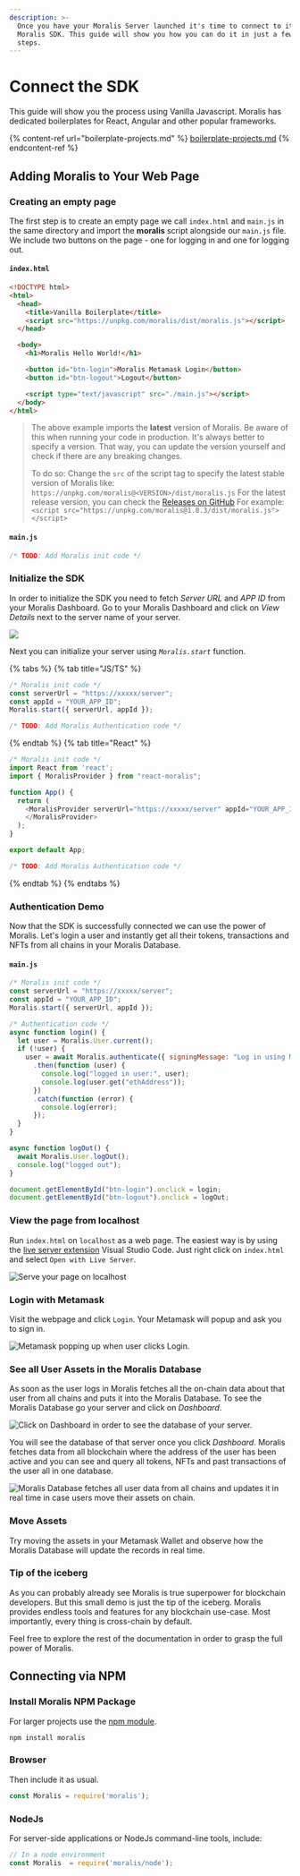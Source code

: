 ```yaml
---
description: >-
  Once you have your Moralis Server launched it's time to connect to it via the
  Moralis SDK. This guide will show you how you can do it in just a few easy
  steps.
---
```


# Connect the SDK

This guide will show you the process using Vanilla Javascript. Moralis has dedicated boilerplates for React, Angular and other popular frameworks.

{% content-ref url="boilerplate-projects.md" %}
[boilerplate-projects.md](boilerplate-projects.md)
{% endcontent-ref %}

## Adding Moralis to Your Web Page

### Creating an empty page

The first step is to create an empty page we call `index.html` and `main.js` in the same directory and import the **moralis** script alongside our `main.js` file. We include two buttons on the page - one for logging in and one for logging out.

#### **`index.html`**
```html
<!DOCTYPE html>
<html>
  <head>
    <title>Vanilla Boilerplate</title>
    <script src="https://unpkg.com/moralis/dist/moralis.js"></script>
  </head>

  <body>
    <h1>Moralis Hello World!</h1>

    <button id="btn-login">Moralis Metamask Login</button>
    <button id="btn-logout">Logout</button>

    <script type="text/javascript" src="./main.js"></script>
  </body>
</html>
```

> The above example imports the **latest** version of Moralis. Be aware of this when running your code in production. It's always better to specify a version. That way, you can update the version yourself and check if there are any breaking changes. 
> 
> To do so:
> Change the `src` of the script tag to specify the latest stable version of Moralis like:
> `https://unpkg.com/moralis@<VERSION>/dist/moralis.js`
> For the latest release version, you can check the [Releases on GitHub](https://github.com/MoralisWeb3/Moralis-JS-SDK/releases)
> For example: `<script src="https://unpkg.com/moralis@1.0.3/dist/moralis.js"></script>`
> 

#### **`main.js`**
```javascript
/* TODO: Add Moralis init code */
```

### Initialize the SDK

In order to initialize the SDK you need to fetch _Server URL_ and _APP ID_ from your Moralis Dashboard. Go to your Moralis Dashboard and click on _View Details_ next to the server name of your server.

![](<../../.gitbook/assets/Screenshot 2021-10-15 at 17.10.09.png>)

Next you can initialize your server using _`Moralis.start`_ function.

{% tabs %}
{% tab title="JS/TS" %}

```javascript
/* Moralis init code */
const serverUrl = "https://xxxxx/server";
const appId = "YOUR_APP_ID";
Moralis.start({ serverUrl, appId });

/* TODO: Add Moralis Authentication code */
```

{% endtab %}
{% tab title="React" %}
```javascript
/* Moralis init code */
import React from 'react';
import { MoralisProvider } from "react-moralis";

function App() {
  return (
    <MoralisProvider serverUrl="https://xxxxx/server" appId="YOUR_APP_ID">
    </MoralisProvider>
  );
}

export default App;

/* TODO: Add Moralis Authentication code */
```
{% endtab %}
{% endtabs %}

### Authentication Demo

Now that the SDK is successfully connected we can use the power of Moralis. Let's login a user and instantly get all their tokens, transactions and NFTs from all chains in your Moralis Database.

#### **`main.js`**
```javascript
/* Moralis init code */
const serverUrl = "https://xxxxx/server";
const appId = "YOUR_APP_ID";
Moralis.start({ serverUrl, appId });

/* Authentication code */
async function login() {
  let user = Moralis.User.current();
  if (!user) {
    user = await Moralis.authenticate({ signingMessage: "Log in using Moralis" })
      .then(function (user) {
        console.log("logged in user:", user);
        console.log(user.get("ethAddress"));
      })
      .catch(function (error) {
        console.log(error);
      });
  }
}

async function logOut() {
  await Moralis.User.logOut();
  console.log("logged out");
}

document.getElementById("btn-login").onclick = login;
document.getElementById("btn-logout").onclick = logOut;
```

### View the page from localhost

Run `index.html` on `localhost` as a web page. The easiest way is by using the [live server extension](https://marketplace.visualstudio.com/items?itemName=ritwickdey.LiveServer)  Visual Studio Code. Just right click on `index.html` and select `Open with Live Server`.

![Serve your page on localhost](<../../.gitbook/assets/Screenshot 2021-10-15 at 17.42.14.png>)

### Login with Metamask

Visit the webpage and click `Login`. Your Metamask will popup and ask you to sign in.

![Metamask popping up when user clicks Login.](<../../.gitbook/assets/Screenshot 2021-10-15 at 17.54.03.png>)

### See all User Assets in the Moralis Database

As soon as the user logs in Moralis fetches all the on-chain data about that user from all chains and puts it into the Moralis Database. To see the Moralis Database go your server and click on _Dashboard_.

![Click on Dashboard in order to see the database of your server.](<../../.gitbook/assets/Screenshot 2021-10-15 at 18.38.52.png>)

You will see the database of that server once you click _Dashboard_. Moralis fetches data from all blockchain where the address of the user has been active and you can see and query all tokens, NFTs and past transactions of the user all in one database.

![Moralis Database fetches all user data from all chains and updates it in real time in case users move their assets on chain.](<../../.gitbook/assets/Screenshot 2021-10-15 at 18.44.04 (1).png>)

### Move Assets

Try moving the assets in your Metamask Wallet and observe how the Moralis Database will update the records in real time.

### Tip of the iceberg

As you can probably already see Moralis is true superpower for blockchain developers. But this small demo is just the tip of the iceberg. Moralis provides endless tools and features for any blockchain use-case. Most importantly, every thing is cross-chain by default.



Feel free to explore the rest of the documentation in order to grasp the full power of Moralis.

## Connecting via NPM

### Install Moralis NPM Package

For larger projects use the [npm module](https://www.npmjs.com/moralis).

```
npm install moralis
```

### Browser

Then include it as usual.

```javascript
const Moralis = require('moralis');
```

### NodeJs

For server-side applications or NodeJs command-line tools, include:

```javascript
// In a node environment
const Moralis  = require('moralis/node');
```



###

###

